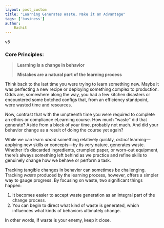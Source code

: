 ```yaml
---
layout: post_custom
title: "Learning Generates Waste, Make it an Advantage"
tags: ['business']
author: 
    Rachit 
---
```


v5

### Core Principles:

> **Learning is a change in behavior**  
>  
> **Mistakes are a natural part of the learning process**

Think back to the last time you were trying to learn something new. Maybe it was perfecting a new recipe or deploying something complex to production. Odds are, somewhere along the way, you had a few kitchen disasters or encountered some botched configs that, from an efficiency standpoint, were wasted time and resources.

Now, contrast that with the umpteenth time you were required to complete an ethics or compliance eLearning course. How much “waste” did that generate? Aside from a block of your time, probably not much. And did your behavior change as a result of doing the course yet again? 

While we can learn *about* something relatively quickly, *actual* learning—applying new skills or concepts—by its very nature, generates waste. Whether it’s discarded ingredients, crumpled paper, or worn-out equipment, there’s always something left behind as we practice and refine skills to genuinely change how we behave or perform a task.

Tracking tangible changes in behavior can sometimes be challenging. Tracking *waste* produced by the learning process, however, offers a simpler way to gauge progress. By focusing on waste, two significant things happen:

1. It becomes easier to accept waste generation as an integral part of the change process.
2. You can begin to direct what kind of waste is generated, which influences what kinds of behaviors ultimately change.

In other words, if waste is your enemy, keep it close. 